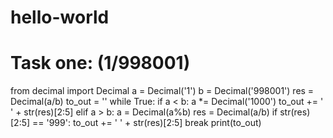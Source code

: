# hello-world
# Task one: (1/998001)
from decimal import Decimal
a = Decimal('1')
b = Decimal('998001')
res = Decimal(a/b)
to_out = ''
while True:
    if a < b:
        a *= Decimal('1000')
        to_out += ' ' + str(res)[2:5]
    elif a > b:
        a = Decimal(a%b)
    res = Decimal(a/b)
    if str(res)[2:5] == '999':
        to_out += ' ' + str(res)[2:5]
        break
print(to_out)
